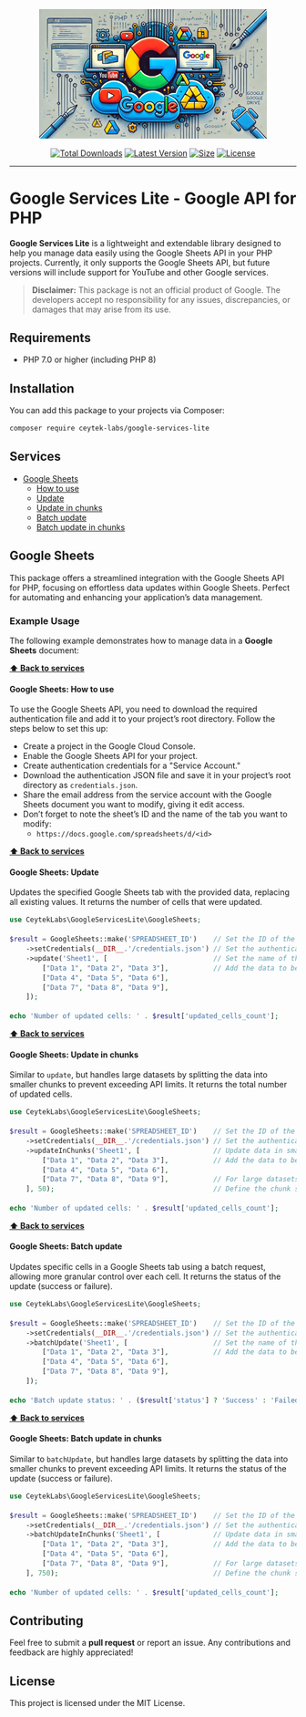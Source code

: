 <p align="center">
    <img src="https://raw.githubusercontent.com/ceytek-labs/google-services-lite/refs/heads/1.x/art/banner.png" width="400" alt="Google Services Lite">
    <p align="center">
        <a href="https://packagist.org/packages/ceytek-labs/google-services-lite"><img alt="Total Downloads" src="https://img.shields.io/packagist/dt/ceytek-labs/google-services-lite"></a>
        <a href="https://packagist.org/packages/ceytek-labs/google-services-lite"><img alt="Latest Version" src="https://img.shields.io/packagist/v/ceytek-labs/google-services-lite"></a>
        <a href="https://packagist.org/packages/ceytek-labs/google-services-lite"><img alt="Size" src="https://img.shields.io/github/repo-size/ceytek-labs/google-services-lite"></a>
        <a href="https://packagist.org/packages/ceytek-labs/google-services-lite"><img alt="License" src="https://img.shields.io/packagist/l/ceytek-labs/google-services-lite"></a>
    </p>
</p>

------

# Google Services Lite - Google API for PHP

**Google Services Lite** is a lightweight and extendable library designed to help you manage data easily using the Google Sheets API in your PHP projects. Currently, it only supports the Google Sheets API, but future versions will include support for YouTube and other Google services.

> **Disclaimer:** This package is not an official product of Google. The developers accept no responsibility for any issues, discrepancies, or damages that may arise from its use.

## Requirements

- PHP 7.0 or higher (including PHP 8)

## Installation

You can add this package to your projects via Composer:

```bash
composer require ceytek-labs/google-services-lite
```

## Services
- [Google Sheets](#google-sheets)
    - [How to use](#google-sheets-how-to-use)
    - [Update](#google-sheets-update)
    - [Update in chunks](#google-sheets-update-in-chunks)
    - [Batch update](#google-sheets-batch-update)
    - [Batch update in chunks](#google-sheets-batch-update-in-chunks)

## Google Sheets

This package offers a streamlined integration with the Google Sheets API for PHP, focusing on effortless data updates within Google Sheets. Perfect for automating and enhancing your application’s data management.

### Example Usage

The following example demonstrates how to manage data in a **Google Sheets** document:

**[⬆ Back to services](#services)**

#### Google Sheets: How to use

To use the Google Sheets API, you need to download the required authentication file and add it to your project’s root directory. Follow the steps below to set this up:

- Create a project in the Google Cloud Console.
- Enable the Google Sheets API for your project.
- Create authentication credentials for a "Service Account."
- Download the authentication JSON file and save it in your project’s root directory as `credentials.json`.
- Share the email address from the service account with the Google Sheets document you want to modify, giving it edit access.
- Don’t forget to note the sheet’s ID and the name of the tab you want to modify:
    - `https://docs.google.com/spreadsheets/d/<id>`

**[⬆ Back to services](#services)**

#### Google Sheets: Update

Updates the specified Google Sheets tab with the provided data, replacing all existing values. It returns the number of cells that were updated.

```php
use CeytekLabs\GoogleServicesLite\GoogleSheets;

$result = GoogleSheets::make('SPREADSHEET_ID')    // Set the ID of the Google Sheets document
    ->setCredentials(__DIR__.'/credentials.json') // Set the authentication file
    ->update('Sheet1', [                          // Set the name of the tab where data will be updated
        ["Data 1", "Data 2", "Data 3"],           // Add the data to be updated
        ["Data 4", "Data 5", "Data 6"],
        ["Data 7", "Data 8", "Data 9"],
    ]);

echo 'Number of updated cells: ' . $result['updated_cells_count'];
```

**[⬆ Back to services](#services)**

#### Google Sheets: Update in chunks

Similar to `update`, but handles large datasets by splitting the data into smaller chunks to prevent exceeding API limits. It returns the total number of updated cells.

```php
use CeytekLabs\GoogleServicesLite\GoogleSheets;

$result = GoogleSheets::make('SPREADSHEET_ID')    // Set the ID of the Google Sheets document
    ->setCredentials(__DIR__.'/credentials.json') // Set the authentication file
    ->updateInChunks('Sheet1', [                  // Update data in smaller chunks
        ["Data 1", "Data 2", "Data 3"],           // Add the data to be updated
        ["Data 4", "Data 5", "Data 6"],
        ["Data 7", "Data 8", "Data 9"],           // For large datasets, the data will be split into chunks
    ], 50);                                       // Define the chunk size (e.g., 50 rows)

echo 'Number of updated cells: ' . $result['updated_cells_count'];
```

**[⬆ Back to services](#services)**

#### Google Sheets: Batch update

Updates specific cells in a Google Sheets tab using a batch request, allowing more granular control over each cell. It returns the status of the update (success or failure).

```php
use CeytekLabs\GoogleServicesLite\GoogleSheets;

$result = GoogleSheets::make('SPREADSHEET_ID')    // Set the ID of the Google Sheets document
    ->setCredentials(__DIR__.'/credentials.json') // Set the authentication file
    ->batchUpdate('Sheet1', [                     // Set the name of the tab where data will be updated
        ["Data 1", "Data 2", "Data 3"],           // Add the data to be updated
        ["Data 4", "Data 5", "Data 6"],
        ["Data 7", "Data 8", "Data 9"],
    ]);

echo 'Batch update status: ' . ($result['status'] ? 'Success' : 'Failed');
```

**[⬆ Back to services](#services)**

#### Google Sheets: Batch update in chunks

Similar to `batchUpdate`, but handles large datasets by splitting the data into smaller chunks to prevent exceeding API limits. It returns the status of the update (success or failure).

```php
use CeytekLabs\GoogleServicesLite\GoogleSheets;

$result = GoogleSheets::make('SPREADSHEET_ID')    // Set the ID of the Google Sheets document
    ->setCredentials(__DIR__.'/credentials.json') // Set the authentication file
    ->batchUpdateInChunks('Sheet1', [             // Update data in smaller chunks
        ["Data 1", "Data 2", "Data 3"],           // Add the data to be updated
        ["Data 4", "Data 5", "Data 6"],
        ["Data 7", "Data 8", "Data 9"],           // For large datasets, the data will be split into chunks
    ], 750);                                      // Define the chunk size (e.g., 750 rows)

echo 'Number of updated cells: ' . $result['updated_cells_count'];
```

## Contributing

Feel free to submit a **pull request** or report an issue. Any contributions and feedback are highly appreciated!

## License

This project is licensed under the MIT License.